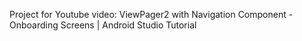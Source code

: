 Project for Youtube video:
ViewPager2 with Navigation Component - Onboarding Screens | Android Studio Tutorial
